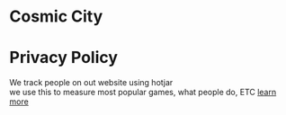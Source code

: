 # Cosmic City


# Privacy Policy
We track people on out website using hotjar
<br>
we use this to measure most popular games, what people do, ETC
<a href="https://hotjar.com">learn more</a>